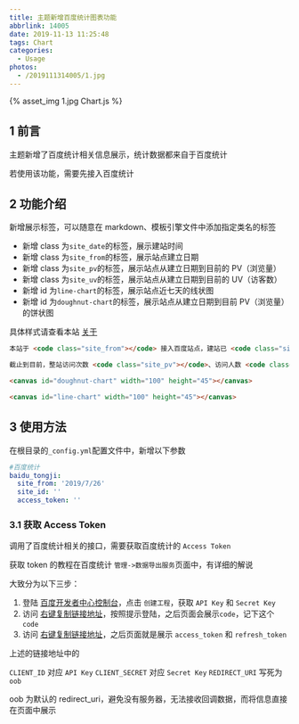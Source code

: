 ```yaml
---
title: 主题新增百度统计图表功能
abbrlink: 14005
date: 2019-11-13 11:25:48
tags: Chart
categories:
  - Usage
photos:
  - /2019111314005/1.jpg
---
```


{% asset_img 1.jpg Chart.js %}

## 1 前言

主题新增了百度统计相关信息展示，统计数据都来自于百度统计

若使用该功能，需要先接入百度统计

## 2 功能介绍

新增展示标签，可以随意在 markdown、模板引擎文件中添加指定类名的标签

- 新增 class 为`site_date`的标签，展示建站时间
- 新增 class 为`site_from`的标签，展示站点建立日期
- 新增 class 为`site_pv`的标签，展示站点从建立日期到目前的 PV（浏览量）
- 新增 class 为`site_uv`的标签，展示站点从建立日期到目前的 UV（访客数）
- 新增 id 为`line-chart`的标签，展示站点近七天的线状图
- 新增 id 为`doughnut-chart`的标签，展示站点从建立日期到目前 PV（浏览量）的饼状图

具体样式请查看本站 [关于](https://blog.utone.xyz/about/)

```markdown
本站于 <code class="site_from"></code> 接入百度站点，建站已 <code class="site_date"></code> 天

截止到目前，整站访问次数 <code class="site_pv"></code>、访问人数 <code class="site_uv"></code>

<canvas id="doughnut-chart" width="100" height="45"></canvas>

<canvas id="line-chart" width="100" height="45"></canvas>
```

## 3 使用方法

在根目录的`_config.yml`配置文件中，新增以下参数

```yml
#百度统计
baidu_tongji:
  site_from: '2019/7/26'
  site_id: ''
  access_token: ''
```

### 3.1 获取 Access Token

调用了百度统计相关的接口，需要获取百度统计的 `Access Token`

获取 token 的教程在百度统计 `管理->数据导出服务`页面中，有详细的解说

大致分为以下三步：

1. 登陆 [百度开发者中心控制台](http://developer.baidu.com/console#app/project)，点击 `创建工程`，获取 `API Key` 和 `Secret Key`
2. 访问 [右键复制链接地址](http://openapi.baidu.com/oauth/2.0/authorize?response_type=code&client_id={CLIENT_ID}&redirect_uri={REDIRECT_URI}&scope=basic&display=popup)，按照提示登陆，之后页面会展示`code`，记下这个`code`
3. 访问 [右键复制链接地址](http://openapi.baidu.com/oauth/2.0/token?grant_type=authorization_code&code={CODE}&client_id={CLIENT_ID}&client_secret={CLIENT_SECRET}&redirect_uri={REDIRECT_URI})，之后页面就是展示 `access_token` 和 `refresh_token`

上述的链接地址中的

`CLIENT_ID` 对应 `API Key`
`CLIENT_SECRET` 对应 `Secret Key`
`REDIRECT_URI` 写死为 `oob`

oob 为默认的 redirect_uri，避免没有服务器，无法接收回调数据，而将信息直接在页面中展示
